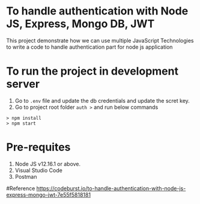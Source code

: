 # To handle authentication with Node JS, Express, Mongo DB, JWT

This project demonstrate how we can use multiple JavaScript Technologies to write a code to handle authentication part for node js application

# To run the project in development server

1. Go to `.env` file and update the db credentials and update the scret key.
2. Go to project root folder `auth >` and run below commands

```
> npm install
> npm start
```

# Pre-requites

1. Node JS v12.16.1 or above.
2. Visual Studio Code
3. Postman

#Reference
https://codeburst.io/to-handle-authentication-with-node-js-express-mongo-jwt-7e55f5818181
